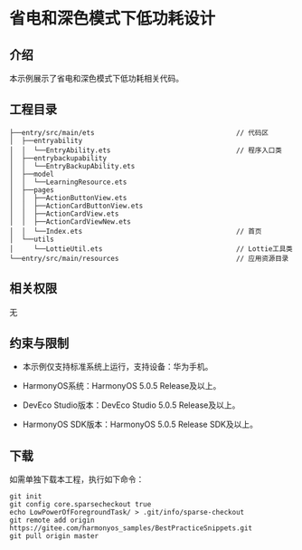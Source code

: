 # 省电和深色模式下低功耗设计

## 介绍

本示例展示了省电和深色模式下低功耗相关代码。

## 工程目录
```
├──entry/src/main/ets                                   // 代码区
│  ├──entryability
│  │  └──EntryAbility.ets                               // 程序入口类
│  ├──entrybackupability
│  │  └──EntryBackupAbility.ets
│  ├──model
│  │  └──LearningResource.ets
│  ├──pages             
│  │  ├──ActionButtonView.ets     
│  │  ├──ActionCardButtonView.ets     
│  │  ├──ActionCardView.ets     
│  │  ├──ActionCardViewNew.ets      
│  │  └──Index.ets                                      // 首页      
│  └──utils
│     └──LottieUtil.ets                                 // Lottie工具类
└──entry/src/main/resources                             // 应用资源目录
```


## 相关权限
无

## 约束与限制
* 本示例仅支持标准系统上运行，支持设备：华为手机。

* HarmonyOS系统：HarmonyOS 5.0.5 Release及以上。

* DevEco Studio版本：DevEco Studio 5.0.5 Release及以上。

* HarmonyOS SDK版本：HarmonyOS 5.0.5 Release SDK及以上。

## 下载

如需单独下载本工程，执行如下命令：
```
git init
git config core.sparsecheckout true
echo LowPowerOfForegroundTask/ > .git/info/sparse-checkout
git remote add origin https://gitee.com/harmonyos_samples/BestPracticeSnippets.git
git pull origin master
```